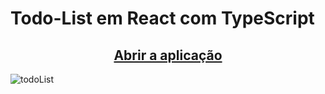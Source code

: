 # Todo-List em React com TypeScript

<h2 align="center"><a href="https://iagoluancj.github.io/toDo-list/">Abrir a aplicação</a></h2>

![todoList](https://github.com/iagoluancj/toDo-list/assets/86308522/546aad4f-b264-4884-986d-11e159ba5c70)
